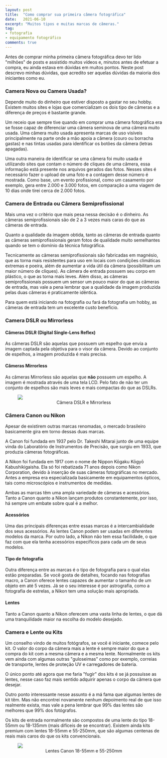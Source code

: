```yaml
---
layout: post
title:  "Como comprar sua primeira câmera fotográfica"
date:   2021-06-10
excerpt: "Muitos tipos e muitas marcas de câmeras."
tag:
- fotografia
- equipamento fotográfico
comments: true
---
```

Antes de comprar minha primeira câmera fotográfica devo ter lido "milhões" de posts e assistido muitos vídeos e, minutos antes de efetuar a compra, eu ainda estava em dúvidas em muitos pontos. Neste post descrevo minhas dúvidas, que acredito ser aquelas dúvidas da maioria dos iniciantes como eu.

### Camera Nova ou Camera Usada?
Depende muito do dinheiro que estiver disposto a gastar no seu hobby. Existem muitos sites e lojas que comercializam os dois tipo de câmeras e a diferença de preços é bastante grande.

Um receio que sempre tive quando em comprar uma câmera fotográfica era se fosse capaz de diferenciar uma câmera seminova de uma câmera muito usada. Uma câmera muito usada apresenta marcas de uso visíveis principalmente na parte onde a mão apoia a câmera (couro ou borracha gastas) e nas tintas usadas para identificar os botões da câmera (letras apagadas).

Uma outra maneira de identificar se uma câmera foi muito usada é utilizando sites que contam o número de cliques de uma câmera, essa informação está presente nos arquivos gerados das fotos. Nesses sites é necessário fazer o upload de uma foto e a contagem desse número é mostrada. Como base, um evento profissional, como um casamento por exemplo, gera entre 2.000 e 3.000 fotos, em comparação a uma viagem de 10 dias onde tirei cerca de 2.000 fotos.

### Camera de Entrada ou Câmera Semiprofissional
Mais uma vez o critério que mais pesa nessa decisão é o dinheiro. As câmeras semiprofissionais são de 2 a 3 vezes mais caras do que as câmeras de entrada.

Quanto a qualidade da imagem obtida, tanto as câmeras de entrada quanto as câmeras semiprofissionais geram fotos de qualidade muito semelhantes quando se tem o domínio da técnica fotográfica.

Tecnicamente as câmeras semiprofissionais são fabricadas em magnésio, que as torna mais resistentes para uso em locais com condições climáticas extremas e poeira, além de aumentar a vida útil da câmera (possibilitam um maior número de cliques). As câmera de entrada possuem seu corpo em plástico, o que as torna mais leves. Além disso, as câmeras semiprofissionais possuem um sensor um pouco maior do que as câmeras de entrada, mas vale a pena lembrar que a qualidade da imagem produzida pelas duas câmeras é praticamente idêntica.

Para quem está iniciando na fotografia ou fará da fotografia um hobby, as câmeras de entrada tem um excelente custo benefício.

### Camera DSLR ou Mirrorless
#### Câmeras DSLR (Digital Single-Lens Reflex)
As câmeras DSLR são aquelas que possuem um espelho que envia a imagem captada pela objetiva para o visor da câmera.
Devido ao conjunto de espelhos, a imagem produzida é mais precisa.

#### Câmeras Mirrorless
As câmeras Mirrorless são aquelas que <b>não</b> possuem um espelho. A imagem é mostrada através de uma tela LCD.
Pelo fato de não ter um conjunto de espelhos são mais leves e mais compactas do que as DSLRs.

<figure>
	<img src="https://i.imgur.com/KDjPh8s.jpg">
	<figcaption><center>Câmera DSLR e Mirrorless</center></figcaption>
</figure>

### Câmera Canon ou Nikon
Apesar de existirem outras marcas renomadas, o mercado brasileiro basicamente gira em torno dessas duas marcas.

A Canon foi fundada em 1937 pelo Dr. Takeshi Mitarai junto de uma equipe vinda do Laboratório de Instrumentos de Precisão, que surgiu em 1933, que produzia câmeras fotográficas.

A Nikon foi fundada em 1917 com o nome de Nippon Kōgaku Kōgyō Kabushikigaisha. Ela só foi rebatizada 71 anos depois como Nikon Corporation, devido à inserção de suas câmeras fotográficas no mercado. Antes a empresa era especializada basicamente em equipamentos ópticos, tais como microscópios e instrumentos de medidas.

Ambas as marcas têm uma ampla variedade de câmeras e acessórios. Tanto a Canon quanto a Nikon lançam produtos constantemente, por isso, há sempre um embate sobre qual é a melhor.

#### Acessórios
Uma das principais diferenças entre essas marcas é a intercambialidade dos seus acessórios. As lentes Canon podem ser usadas em diferentes modelos da marca. Por outro lado, a Nikon não tem essa facilidade, o que faz com que ela tenha acessórios específicos para cada um de seus modelos.

#### Tipo de fotografia
Outra diferença entre as marcas é o tipo de fotografia para o qual elas estão preparadas. Se você gosta de detalhes, focando nas fotografias macro, a Canon oferece lentes capazes de aumentar o tamanho de um objeto em até 5 vezes. Já se o seu interesse é por astrografia, como a fotografia de estrelas, a Nikon tem uma solução mais apropriada.

#### Lentes
Tanto a Canon quanto a Nikon oferecem uma vasta linha de lentes, o que dá uma tranquilidade maior na escolha do modelo desejado.

### Camera e Lente ou Kits
Um conselho vindo de muitos fotógrafos, se você é iniciante, comece pelo kit. O valor do corpo da câmera mais a lente é sempre maior do que a compra do kit com a mesma câmera e a mesma lente. Normalmente os kits vem ainda com algumas outras "guloseimas" como por exemplo, correias de transporte, lentes de proteção UV e carregadores de bateria.

O único ponto até agora que me faria "fugir" dos kits é se já possuísse as lentes, nesse caso faz mais sentido adquirir apenas o corpo da câmera que desejar.

Outro ponto interessante nesse assunto é a má fama que algumas lentes de kit têm. Mas não encontrei novamente nenhum depoimento real de que isso realmente exista, mas vale a pena lembrar que 99% das lentes são melhores que 99% dos fotógrafos.

Os kits de entrada normalmente são compostos de uma lente do tipo 18-55mm ou 18-135mm (mais difíceis de se encontrar). Existem ainda kits premium com lentes 18-55mm e 55-250mm, que são algumas centenas de reais mais caros do que os kits convencionais.

<figure>
	<img src="https://i.imgur.com/y1nhJ7y.png">
	<figcaption><center>Lentes Canon 18-55mm e 55-250mm</center></figcaption>
</figure>
